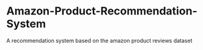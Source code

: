 # Amazon-Product-Recommendation-System
A recommendation system based on the amazon product reviews dataset
